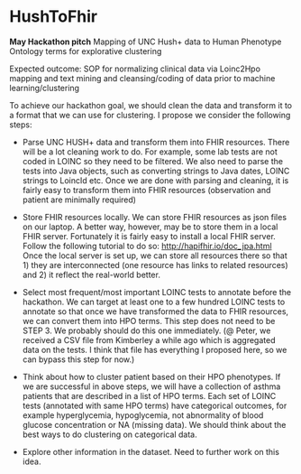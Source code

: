 # HushToFhir

**May Hackathon pitch**
Mapping of UNC Hush+ data to Human Phenotype Ontology terms for explorative clustering

Expected outcome: SOP for normalizing clinical data via Loinc2Hpo mapping and text mining and cleansing/coding of data prior to machine learning/clustering

To achieve our hackathon goal, we should clean the data and transform it to a format that we can use for clustering. I propose we consider the following steps:

- Parse UNC HUSH+ data and transform them into FHIR resources. There will be a lot cleaning work to do. For example, some lab tests are not coded in LOINC so they need to be filtered. We also need to parse the tests into Java objects, such as converting strings to Java dates, LOINC strings to LoincId etc. Once we are done with parsing and cleaning, it is fairly easy to transform them into FHIR resources (observation and patient are minimally required)

- Store FHIR resources locally. We can store FHIR resources as json files on our laptop. A better way, however, may be to store them in a local FHIR server. Fortunately it is fairly easy to install a local FHIR server. Follow the following tutorial to do so: http://hapifhir.io/doc_jpa.html Once the local server is set up, we can store all resources there so that 1) they are interconnected (one resource has links to related resources) and 2) it reflect the real-world better. 

- Select most frequent/most important LOINC tests to annotate before the hackathon. We can target at least one to a few hundred LOINC tests to annotate so that once we have transformed the data to FHIR resources, we can convert them into HPO terms. This step does not need to be STEP 3. We probably should do this one immediately. 
(@ Peter, we received a CSV file from Kimberley a while ago which is aggregated data on the tests. I think that file has everything I proposed here, so we can bypass this step for now.)

- Think about how to cluster patient based on their HPO phenotypes. If we are successful in above steps, we will have a collection of asthma patients that are described in a list of HPO terms. Each set of LOINC tests (annotated with same HPO terms) have categorical outcomes, for example hyperglycemia, hypoglycemia, not abnormality of blood glucose concentration or NA (missing data). We should think about the best ways to do clustering on categorical data. 

- Explore other information in the dataset. Need to further work on this idea. 

